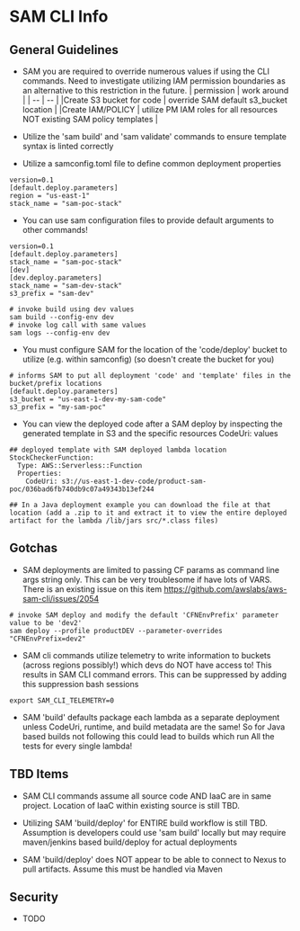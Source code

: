 # SAM CLI Info

## General Guidelines
* SAM you are required to override numerous values if using the CLI commands. Need to investigate utilizing IAM permission boundaries as an alternative to this restriction in the future.
| permission | work around |
| -- | -- |
|Create S3 bucket for code  | override SAM default s3_bucket location |
|Create IAM/POLICY   | utilize PM IAM roles for all resources NOT existing SAM policy templates  |

* Utilize the 'sam build' and 'sam validate' commands to ensure template syntax is linted correctly
* Utilize a samconfig.toml file to define common deployment properties
```
version=0.1
[default.deploy.parameters]
region = "us-east-1"
stack_name = "sam-poc-stack"
```

* You can use sam configuration files to provide default arguments to other commands!
```
version=0.1
[default.deploy.parameters]
stack_name = "sam-poc-stack"
[dev]
[dev.deploy.parameters]
stack_name = "sam-dev-stack"
s3_prefix = "sam-dev"
```
```
# invoke build using dev values
sam build --config-env dev
# invoke log call with same values
sam logs --config-env dev
```

* You must configure SAM for the location of the 'code/deploy' bucket to utilize (e.g. within samconfig) (so doesn't create the bucket for you)
```
# informs SAM to put all deployment 'code' and 'template' files in the bucket/prefix locations
[default.deploy.parameters]
s3_bucket = "us-east-1-dev-my-sam-code"
s3_prefix = "my-sam-poc"
```

* You can view the deployed code after a SAM deploy by inspecting the generated template in S3 and the specific resources CodeUri: values
```
## deployed template with SAM deployed lambda location
StockCheckerFunction:
  Type: AWS::Serverless::Function
  Properties:
    CodeUri: s3://us-east-1-dev-code/product-sam-poc/036bad6fb740db9c07a49343b13ef244
```
```
## In a Java deployment example you can download the file at that location (add a .zip to it and extract it to view the entire deployed artifact for the lambda /lib/jars src/*.class files)
```

## Gotchas
* SAM deployments are limited to passing CF params as command line args string only. This can be very troublesome if have lots of VARS. There is an existing issue on this item https://github.com/awslabs/aws-sam-cli/issues/2054
```
# invoke SAM deploy and modify the default 'CFNEnvPrefix' parameter value to be 'dev2'
sam deploy --profile productDEV --parameter-overrides "CFNEnvPrefix=dev2"
```

* SAM cli commands utilize telemetry to write information to buckets (across regions possibly!) which devs do NOT have access to! This results in SAM CLI command errors. This can be suppressed by adding this suppression bash sessions
```
export SAM_CLI_TELEMETRY=0
```

* SAM 'build' defaults package each lambda as a separate deployment unless CodeUri, runtime, and build metadata are the same! So for Java based builds not following this could lead to builds which run All the tests for every single lambda!

## TBD Items
* SAM CLI commands assume all source code AND IaaC are in same project. Location of IaaC within existing source is still TBD.
* Utilizing SAM 'build/deploy' for ENTIRE build workflow is still TBD. Assumption is developers could use 'sam build' locally but may require maven/jenkins based build/deploy for actual deployments

* SAM 'build/deploy' does NOT appear to be able to connect to Nexus to pull artifacts. Assume this must be handled via Maven

## Security
* TODO
